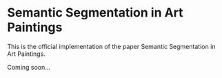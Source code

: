 # Semantic Segmentation in Art Paintings

This is the official implementation of the paper Semantic Segmentation in Art Paintings.

Coming soon...
